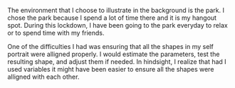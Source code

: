 The environment that I choose to illustrate in the background is the park. 
I chose the park because I spend a lot of time there and it is my hangout spot.
During this lockdown, I have been going to the park everyday to relax or to spend time with my friends.

One of the difficulties I had was ensuring that all the shapes in my self portrait were alligned properly.
I would estimate the parameters, test the resulting shape, and adjust them if needed.
In hindsight, I realize that had I used variables it might have been easier to ensure all the shapes were alligned with each other.
